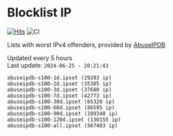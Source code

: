 # Blocklist IP

[![Hits](https://hits.seeyoufarm.com/api/count/incr/badge.svg?url=https%3A%2F%2Fgithub.com%2Fborestad%2Fblocklist-ip%2F&count_bg=%2379C83D&title_bg=%23555555&icon=&icon_color=%23E7E7E7&title=hits&edge_flat=false)](https://hits.seeyoufarm.com)  ![CI](https://img.shields.io/github/workflow/status/borestad/blocklist-ip/CI?style=flat-square)

Lists with worst IPv4 offenders, provided by [AbuseIPDB](https://www.abuseipdb.com/)

<!-- FOOTER-PLACEHOLDER -->
Updated every 5 hours<br>
Last update: `2024-06-25 - 20:21:43`
```
abuseipdb-s100-1d.ipset (29283 ip)
abuseipdb-s100-2d.ipset (35385 ip)
abuseipdb-s100-3d.ipset (37680 ip)
abuseipdb-s100-7d.ipset (42773 ip)
abuseipdb-s100-30d.ipset (65320 ip)
abuseipdb-s100-60d.ipset (86595 ip)
abuseipdb-s100-90d.ipset (109340 ip)
abuseipdb-s100-120d.ipset (130155 ip)
abuseipdb-s100-all.ipset (567403 ip)
```
